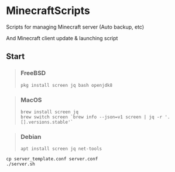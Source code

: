 # MinecraftScripts
Scripts for managing Minecraft server (Auto backup, etc)

And Minecraft client update & launching script

## Start

> ### FreeBSD
> ```
> pkg install screen jq bash openjdk8
> ```

> ### MacOS
> ```
> brew install screen jq
> brew switch screen `brew info --json=v1 screen | jq -r '.[].versions.stable'`
> ```

> ### Debian
> ```
> apt install screen jq net-tools
> ```

```
cp server_template.conf server.conf
./server.sh
```
